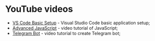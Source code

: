 # YouTube videos

- [VS Code Basic Setup](https://www.youtube.com/watch?v=nxCLXMBl4e4) - Visual Studio Code basic application setup;
- [Advanced JavaScript](https://www.youtube.com/watch?v=aZff64L7Kno) - video tutorial of JavaScript;
- [Telegram Bot](https://youtu.be/w-TETLChttg) - video tutorial to create Telegram bot;
